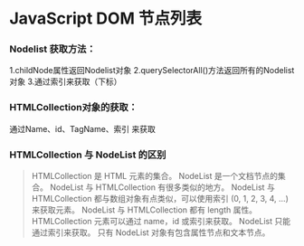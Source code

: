 # JavaScript DOM 节点列表

### Nodelist 获取方法：
1.childNode属性返回Nodelist对象
2.querySelectorAll()方法返回所有的Nodelist对象
3.通过索引来获取（下标）

### HTMLCollection对象的获取：
通过Name、id、TagName、索引 来获取


### HTMLCollection 与 NodeList 的区别
>HTMLCollection 是 HTML 元素的集合。
NodeList 是一个文档节点的集合。
NodeList 与 HTMLCollection 有很多类似的地方。
NodeList 与 HTMLCollection 都与数组对象有点类似，可以使用索引 (0, 1, 2, 3, 4, ...) 来获取元素。
NodeList 与 HTMLCollection 都有 length 属性。
HTMLCollection 元素可以通过 name，id 或索引来获取。
NodeList 只能通过索引来获取。
只有 NodeList 对象有包含属性节点和文本节点。